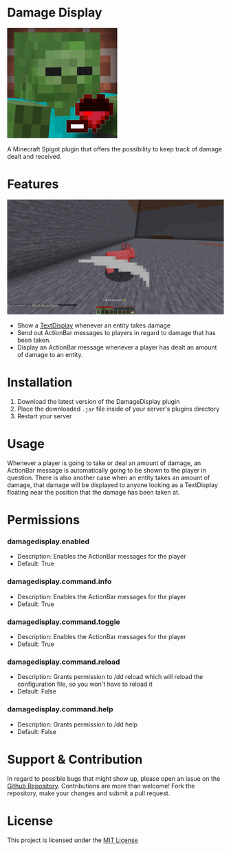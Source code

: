 # Damage Display
![Logo](./media/logo.png)

A Minecraft Spigot plugin that offers the possibility to keep track of damage dealt and received.

# Features
![Damage Example Showcase](./media/damage_01.png)
 - Show a [TextDisplay](https://hub.spigotmc.org/javadocs/spigot/org/bukkit/entity/TextDisplay.html) whenever an entity takes damage
 - Send out ActionBar messages to players in regard to damage that has been taken.
 - Display an ActionBar message whenever a player has dealt an amount of damage to an entity.

# Installation
1. Download the latest version of the DamageDisplay plugin
2. Place the downloaded `.jar` file inside of your server's plugins directory
3. Restart your server

# Usage
Whenever a player is going to take or deal an amount of damage, an ActionBar message is automatically going to be
shown to the player in question. There is also another case when an entity takes an amount of damage, that damage will
be displayed to anyone looking as a TextDisplay floating near the position that the damage has been taken at.

# Permissions

### damagedisplay.enabled
- Description: Enables the ActionBar messages for the player 
- Default: True

### damagedisplay.command.info
- Description: Enables the ActionBar messages for the player
- Default: True

### damagedisplay.command.toggle
- Description: Enables the ActionBar messages for the player
- Default: True

### damagedisplay.command.reload
- Description: Grants permission to /dd reload which will reload the configuration file, so you won't have to reload it
- Default: False

### damagedisplay.command.help
- Description: Grants permission to /dd help
- Default: False

# Support & Contribution
In regard to possible bugs that might show up, please open an issue on the [Github Repository](https://github.com/JustKato/DamageDisplay).
Contributions are more than welcome! Fork the repository, make your changes and submit a pull request.

# License
This project is licensed under the [MIT License](./LICENSE)
